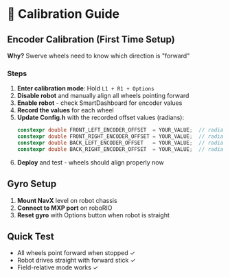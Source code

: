 # 🔧 Calibration Guide

## Encoder Calibration (First Time Setup)

**Why?** Swerve wheels need to know which direction is "forward"

### Steps
1. **Enter calibration mode**: Hold `L1 + R1 + Options` 
2. **Disable robot** and manually align all wheels pointing forward
3. **Enable robot** - check SmartDashboard for encoder values
4. **Record the values** for each wheel
5. **Update Config.h** with the recorded offset values (radians):
   ```cpp
   constexpr double FRONT_LEFT_ENCODER_OFFSET  = YOUR_VALUE;  // radians
   constexpr double FRONT_RIGHT_ENCODER_OFFSET = YOUR_VALUE;  // radians
   constexpr double BACK_LEFT_ENCODER_OFFSET   = YOUR_VALUE;  // radians
   constexpr double BACK_RIGHT_ENCODER_OFFSET  = YOUR_VALUE;  // radians
   ```
6. **Deploy** and test - wheels should align properly now

## Gyro Setup
1. **Mount NavX** level on robot chassis
2. **Connect to MXP port** on roboRIO  
3. **Reset gyro** with Options button when robot is straight

## Quick Test
- All wheels point forward when stopped ✓
- Robot drives straight with forward stick ✓  
- Field-relative mode works ✓
